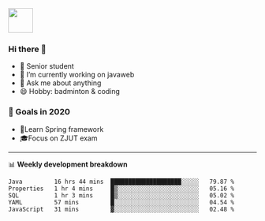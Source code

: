 <img src="https://github.com/egoist/egoist/raw/master/balloon.gif" width="50">

### Hi there 🐏

- 🌱 Senior student
- 🔭 I’m currently working on javaweb
- 💬 Ask me about anything
- 😄 Hobby: badminton & coding

### 🚀 Goals in 2020
+ 🍃Learn Spring framework
+ 🎓Focus on ZJUT exam
-------

📊 **Weekly development breakdown**
<!--START_SECTION:waka-->
```text
Java         16 hrs 44 mins  ████████████████████░░░░░   79.87 % 
Properties   1 hr 4 mins     █▒░░░░░░░░░░░░░░░░░░░░░░░   05.16 % 
SQL          1 hr 3 mins     █▒░░░░░░░░░░░░░░░░░░░░░░░   05.02 % 
YAML         57 mins         █░░░░░░░░░░░░░░░░░░░░░░░░   04.54 % 
JavaScript   31 mins         ▓░░░░░░░░░░░░░░░░░░░░░░░░   02.48 % 
```
<!--END_SECTION:waka-->
